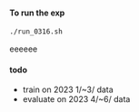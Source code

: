 #### To run the exp
```bash
./run_0316.sh
```
eeeeee


#### todo
* train on 2023 1/~3/ data
* evaluate on 2023 4/~6/ data
